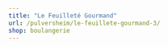 ```yaml
---
title: "Le Feuilleté Gourmand"
url: /pulversheim/le-feuillete-gourmand-3/
shop: boulangerie
---
```

